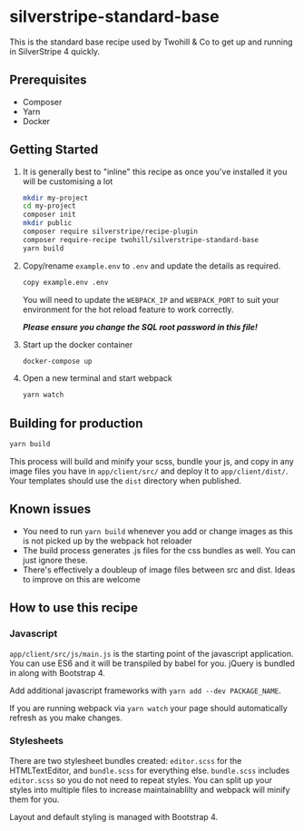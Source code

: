 # silverstripe-standard-base

This is the standard base recipe used by Twohill & Co to get up and running in SilverStripe 4 quickly.

## Prerequisites

* Composer
* Yarn
* Docker

## Getting Started

1) It is generally best to "inline" this recipe as once you've installed it you will be customising a lot

    ```sh
    mkdir my-project
    cd my-project
    composer init
    mkdir public
    composer require silverstripe/recipe-plugin
    composer require-recipe twohill/silverstripe-standard-base
    yarn build
    ```

1) Copy/rename `example.env` to `.env` and update the details as required.

    ```sh
    copy example.env .env
    ```
    You will need to update the `WEBPACK_IP` and `WEBPACK_PORT` to suit your environment for the hot reload feature to work correctly.

    ***Please ensure you change the SQL root password in this file!***

1) Start up the docker container

    ```sh
    docker-compose up
    ```

1) Open a new terminal and start webpack
    ```sh
    yarn watch
    ```

## Building for production

```sh
yarn build
```

This process will build and minify your scss, bundle your js, and copy in any image files you have in `app/client/src/` and deploy it to `app/client/dist/`. Your templates should use the `dist` directory when published.

## Known issues

* You need to run `yarn build` whenever you add or change images as this is not picked up by the webpack hot reloader
* The build process generates .js files for the css bundles as well. You can just ignore these.
* There's effectively a doubleup of image files between src and dist. Ideas to improve on this are welcome

## How to use this recipe

### Javascript

`app/client/src/js/main.js` is the starting point of the javascript application. You can use ES6 and it will be transpiled by babel for you. jQuery is bundled in along with Bootstrap 4.

Add additional javascript frameworks with `yarn add --dev PACKAGE_NAME`.

If you are running webpack via `yarn watch` your page should automatically refresh as you make changes.

### Stylesheets

There are two stylesheet bundles created: `editor.scss` for the HTMLTextEditor, and `bundle.scss` for everything else. `bundle.scss` includes `editor.scss` so you do not need to repeat styles. You can split up your styles into multiple files to increase maintainablilty and webpack will minify them for you.

Layout and default styling is managed with Bootstrap 4.
